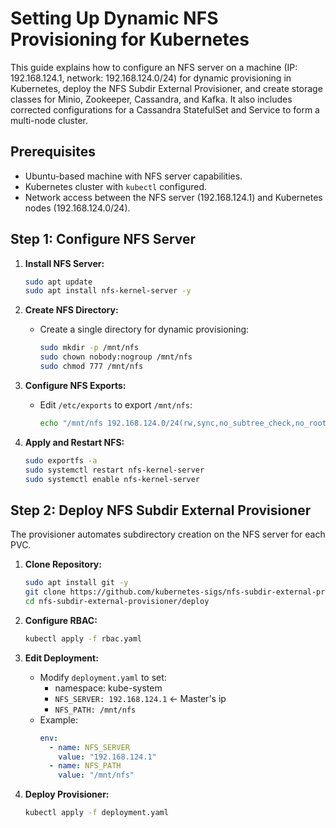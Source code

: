 # Setting Up Dynamic NFS Provisioning for Kubernetes

This guide explains how to configure an NFS server on a machine (IP: 192.168.124.1, network: 192.168.124.0/24) for dynamic provisioning in Kubernetes, deploy the NFS Subdir External Provisioner, and create storage classes for Minio, Zookeeper, Cassandra, and Kafka. It also includes corrected configurations for a Cassandra StatefulSet and Service to form a multi-node cluster.

## Prerequisites
- Ubuntu-based machine with NFS server capabilities.
- Kubernetes cluster with `kubectl` configured.
- Network access between the NFS server (192.168.124.1) and Kubernetes nodes (192.168.124.0/24).

## Step 1: Configure NFS Server
1. **Install NFS Server:**
   ```bash
   sudo apt update
   sudo apt install nfs-kernel-server -y
   ```

2. **Create NFS Directory:**
   - Create a single directory for dynamic provisioning:
     ```bash
     sudo mkdir -p /mnt/nfs
     sudo chown nobody:nogroup /mnt/nfs
     sudo chmod 777 /mnt/nfs
     ```

3. **Configure NFS Exports:**
   - Edit `/etc/exports` to export `/mnt/nfs`:
     ```bash
     echo "/mnt/nfs 192.168.124.0/24(rw,sync,no_subtree_check,no_root_squash)" | sudo tee -a /etc/exports
     ```

4. **Apply and Restart NFS:**
   ```bash
   sudo exportfs -a
   sudo systemctl restart nfs-kernel-server
   sudo systemctl enable nfs-kernel-server
   ```

## Step 2: Deploy NFS Subdir External Provisioner
The provisioner automates subdirectory creation on the NFS server for each PVC.

1. **Clone Repository:**
   ```bash
   sudo apt install git -y
   git clone https://github.com/kubernetes-sigs/nfs-subdir-external-provisioner.git
   cd nfs-subdir-external-provisioner/deploy
   ```

2. **Configure RBAC:**
   ```bash
   kubectl apply -f rbac.yaml
   ```

3. **Edit Deployment:**
   - Modify `deployment.yaml` to set:
     - namespace: kube-system
     - `NFS_SERVER: 192.168.124.1` <- Master's ip
     - `NFS_PATH: /mnt/nfs`
   - Example:
     ```yaml
     env:
       - name: NFS_SERVER
         value: "192.168.124.1"
       - name: NFS_PATH
         value: "/mnt/nfs"
     ```

4. **Deploy Provisioner:**
   ```bash
   kubectl apply -f deployment.yaml
   ```
